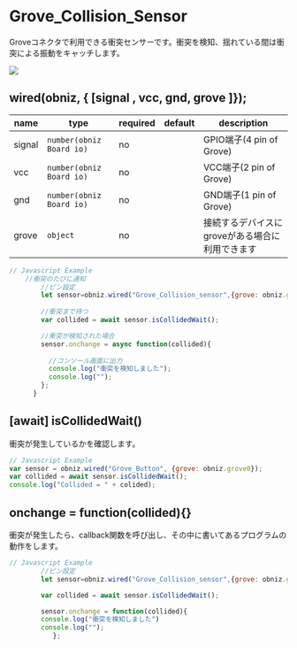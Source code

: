 # Grove_Collision_Sensor

Groveコネクタで利用できる衝突センサーです。衝突を検知、揺れている間は衝突による振動をキャッチします。

![](//あとでここに画像貼る)

## wired(obniz,  { [signal , vcc, gnd, grove ]});


name | type | required | default | description
--- | --- | --- | --- | ---
signal | `number(obniz Board io)` | no |  &nbsp; | GPIO端子(4 pin of Grove)
vcc | `number(obniz Board io)` | no |  &nbsp; | VCC端子(2 pin of Grove)
gnd | `number(obniz Board io)` | no |  &nbsp; | GND端子(1 pin of Grove)
grove | `object` | no | &nbsp;  | 接続するデバイスにgroveがある場合に利用できます


```Javascript
// Javascript Example        
    //衝突のたびに通知
        //ピン設定
        let sensor=obniz.wired("Grove_Collision_sensor",{grove: obniz.grove0});
        
        //衝突まで待つ
        var collided = await sensor.isCollidedWait();

        //衝突が検知された場合
        sensor.onchange = async function(collided){
          
          //コンソール画面に出力
          console.log("衝突を検知しました");
          console.log("");
        };
      }

```

## [await] isCollidedWait()

衝突が発生しているかを確認します。

```Javascript
// Javascript Example
var sensor = obniz.wired("Grove_Button", {grove: obniz.grove0});
var collided = await sensor.isCollidedWait();
console.log("Collided = " + colided);
```


## onchange = function(collided){}

衝突が発生したら、callback関数を呼び出し、その中に書いてあるプログラムの動作をします。

```Javascript
// Javascript Example
        //ピン設定
        let sensor=obniz.wired("Grove_Collision_sensor",{grove: obniz.grove0});

        var collided = await sensor.isCollidedWait();

        sensor.onchange = function(collided){
        console.log("衝突を検知しました")
        console.log("");
           };

```

